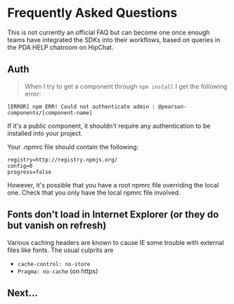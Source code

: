 # Frequently Asked Questions

This is not currently an official FAQ but can become one once enough teams have
integrated the SDKs into their workflows, based on queries in the PDA HELP
chatroom on HipChat.

## Auth

> When I try to get a component through `npm install` I get the following error:

```
[ERROR] npm ERR! Could not authenticate admin : @pearson-components/[component-name]
```

If it's a public component, it shouldn't require any authentication to be 
installed into your project.

Your .npmrc file should contain the following:

```
registry=http://registry.npmjs.org/
config=0
progress=false
```

However, it's possible that you have a root npmrc file overriding the local one.
Check that you only have the local npmrc file involved.

## Fonts don't load in Internet Explorer (or they do but vanish on refresh)

Various caching headers are known to cause IE some trouble with external files
like fonts. The usual culprits are

* `cache-control: no-store`
* `Pragma: no-cache` (on https)

## Next...


